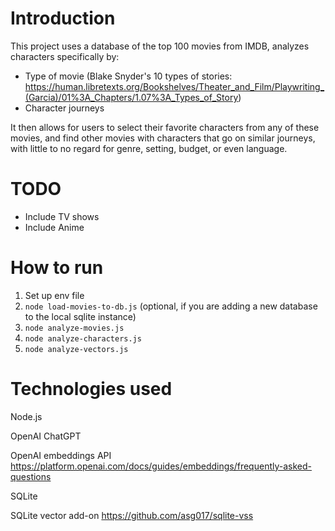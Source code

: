# Introduction

This project uses a database of the top 100 movies from IMDB, analyzes characters specifically by:
- Type of movie (Blake Snyder's 10 types of stories: https://human.libretexts.org/Bookshelves/Theater_and_Film/Playwriting_(Garcia)/01%3A_Chapters/1.07%3A_Types_of_Story)
- Character journeys

It then allows for users to select their favorite characters from any of these movies, and find other movies with characters that go on similar journeys, with little to no regard for genre, setting, budget, or even language.

# TODO

- Include TV shows
- Include Anime

# How to run

1. Set up env file
2. `node load-movies-to-db.js` (optional, if you are adding a new database to the local sqlite instance)
3. `node analyze-movies.js`
4. `node analyze-characters.js`
5. `node analyze-vectors.js`

# Technologies used

Node.js

OpenAI ChatGPT

OpenAI embeddings API
https://platform.openai.com/docs/guides/embeddings/frequently-asked-questions

SQLite

SQLite vector add-on
https://github.com/asg017/sqlite-vss

